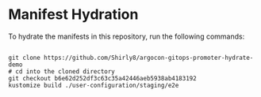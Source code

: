 
# Manifest Hydration

To hydrate the manifests in this repository, run the following commands:

```shell

git clone https://github.com/Shirly8/argocon-gitops-promoter-hydrate-demo
# cd into the cloned directory
git checkout b6e62d252df3c63c35a42446aeb5938ab4183192
kustomize build ./user-configuration/staging/e2e
```